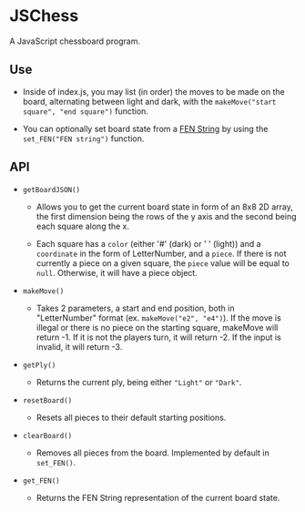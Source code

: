 # JSChess

A JavaScript chessboard program.

## Use

- Inside of index.js, you may list (in order) the moves to be made on the board, alternating between light and dark, with the `makeMove("start square", "end square")` function.

- You can optionally set board state from a [FEN String](https://en.wikipedia.org/wiki/Forsyth%E2%80%93Edwards_Notation) by using the `set_FEN("FEN string")` function.

## API

- `getBoardJSON()`

  - Allows you to get the current board state in form of an 8x8 2D array, the first dimension being the rows of the y axis and the second being each square along the x.

  - Each square has a `color` (either '#' (dark) or ' ' (light)) and a `coordinate` in the form of LetterNumber, and a `piece`. If there is not currently a piece on a given square, the `piece` value will be equal to `null`. Otherwise, it will have a piece object.

- `makeMove()`

  - Takes 2 parameters, a start and end position, both in "LetterNumber" format (ex. `makeMove("e2", "e4")`). If the move is illegal or there is no piece on the starting square, makeMove will return -1. If it is not the players turn, it will return -2. If the input is invalid, it will return -3.

- `getPly()`

  - Returns the current ply, being either `"Light"` or `"Dark"`.

- `resetBoard()`

  - Resets all pieces to their default starting positions.

- `clearBoard()`

  - Removes all pieces from the board. Implemented by default in `set_FEN()`.

- `get_FEN()`

  - Returns the FEN String representation of the current board state.
